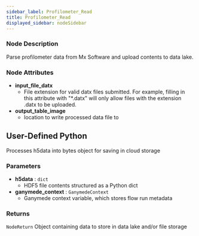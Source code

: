 ```yaml
---
sidebar_label: Profilometer_Read
title: Profilometer_Read
displayed_sidebar: nodeSidebar
---
```


### Node Description

Parse profilometer data from Mx Software and upload contents to data lake.

### Node Attributes

- **input_file_datx**
  - File extension for valid datx files submitted.  For example, filling in this attribute with "*.datx" will only allow files with the extension .datx to be uploaded.
- **output_table_image**
  - location to write processed data file to

## User-Defined Python

Processes h5data into bytes object for saving in cloud storage

### Parameters

- **h5data** : `dict`
    - HDF5 file contents structured as a Python dict
- **ganymede_context** : `GanymedeContext`
    - Ganymede context variable, which stores flow run metadata

### Returns

`NodeReturn`
  Object containing data to store in data lake and/or file storage